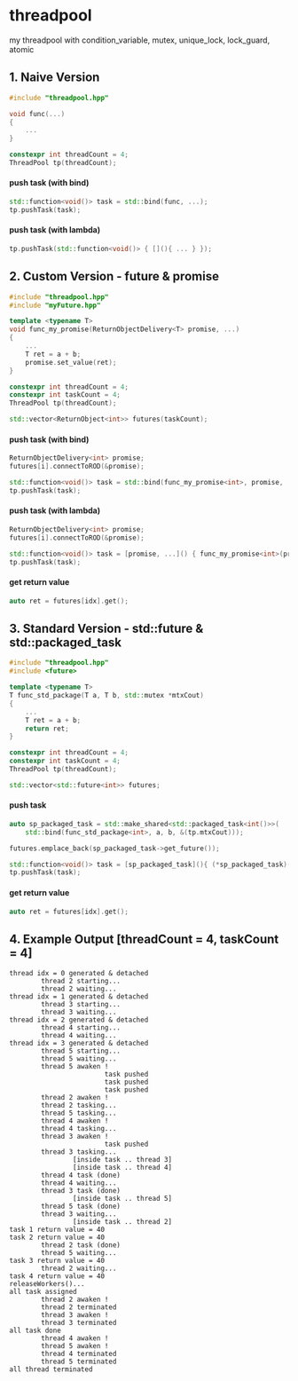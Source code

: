 # threadpool
my threadpool with condition_variable, mutex, unique_lock, lock_guard, atomic

## 1. Naive Version
```c++
#include "threadpool.hpp"

void func(...)
{
    ...
}

constexpr int threadCount = 4;
ThreadPool tp(threadCount);
```
#### push task (with bind)
```c++
std::function<void()> task = std::bind(func, ...);
tp.pushTask(task);
```
#### push task (with lambda)
```c++
tp.pushTask(std::function<void()> { [](){ ... } });
```

## 2. Custom Version - future & promise
```c++
#include "threadpool.hpp"
#include "myFuture.hpp"

template <typename T>
void func_my_promise(ReturnObjectDelivery<T> promise, ...)
{
    ...
    T ret = a + b;
    promise.set_value(ret);
}

constexpr int threadCount = 4;
constexpr int taskCount = 4;
ThreadPool tp(threadCount);

std::vector<ReturnObject<int>> futures(taskCount);
```
#### push task (with bind)
```c++
ReturnObjectDelivery<int> promise;
futures[i].connectToROD(&promise);

std::function<void()> task = std::bind(func_my_promise<int>, promise, ...);
tp.pushTask(task);
```
#### push task (with lambda)
```c++
ReturnObjectDelivery<int> promise;
futures[i].connectToROD(&promise);

std::function<void()> task = [promise, ...]() { func_my_promise<int>(promise, ...); };
tp.pushTask(task);
```
#### get return value
```c++
auto ret = futures[idx].get();
```
## 3. Standard Version - std::future & std::packaged_task
```c++
#include "threadpool.hpp"
#include <future>

template <typename T>
T func_std_package(T a, T b, std::mutex *mtxCout)
{
    ...
    T ret = a + b;
    return ret;
}

constexpr int threadCount = 4;
constexpr int taskCount = 4;
ThreadPool tp(threadCount);

std::vector<std::future<int>> futures;
```
#### push task
```c++
auto sp_packaged_task = std::make_shared<std::packaged_task<int()>>(
    std::bind(func_std_package<int>, a, b, &(tp.mtxCout)));

futures.emplace_back(sp_packaged_task->get_future());

std::function<void()> task = [sp_packaged_task](){ (*sp_packaged_task)(); };
tp.pushTask(task);
```
#### get return value
```c++
auto ret = futures[idx].get();
```
## 4. Example Output [threadCount = 4, taskCount = 4]
```shell
thread idx = 0 generated & detached
        thread 2 starting...
        thread 2 waiting...
thread idx = 1 generated & detached
        thread 3 starting...
        thread 3 waiting...
thread idx = 2 generated & detached
        thread 4 starting...
        thread 4 waiting...
thread idx = 3 generated & detached
        thread 5 starting...
        thread 5 waiting...
        thread 5 awaken !
                        task pushed
                        task pushed
                        task pushed
        thread 2 awaken !
        thread 2 tasking...
        thread 5 tasking...
        thread 4 awaken !
        thread 4 tasking...
        thread 3 awaken !
                        task pushed
        thread 3 tasking...
                [inside task .. thread 3]
                [inside task .. thread 4]
        thread 4 task (done)
        thread 4 waiting...
        thread 3 task (done)
                [inside task .. thread 5]
        thread 5 task (done)
        thread 3 waiting...
                [inside task .. thread 2]
task 1 return value = 40
task 2 return value = 40
        thread 2 task (done)
        thread 5 waiting...
task 3 return value = 40
        thread 2 waiting...
task 4 return value = 40
releaseWorkers()...
all task assigned
        thread 2 awaken !
        thread 2 terminated
        thread 3 awaken !
        thread 3 terminated
all task done
        thread 4 awaken !
        thread 5 awaken !
        thread 4 terminated
        thread 5 terminated
all thread terminated
```
